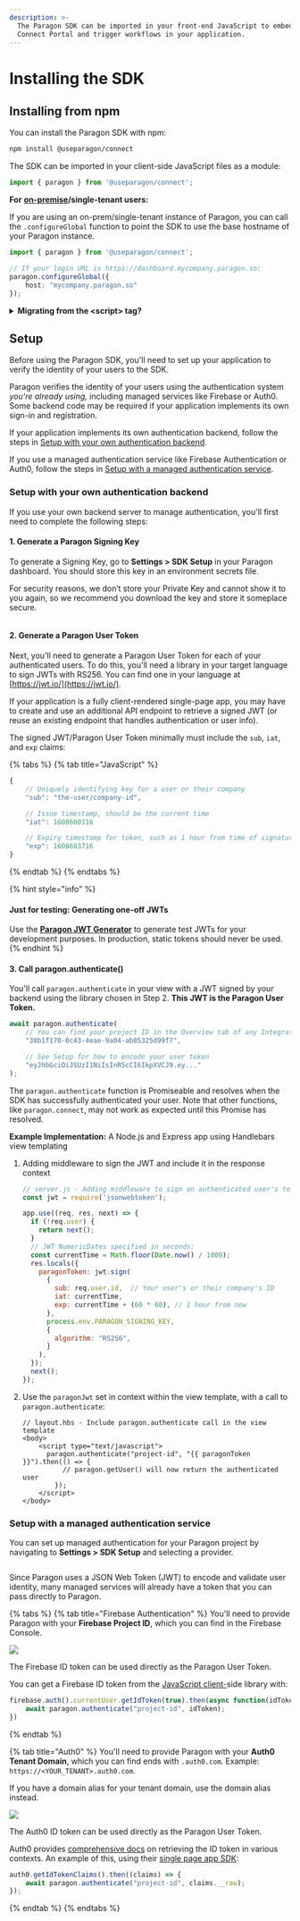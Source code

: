 ```yaml
---
description: >-
  The Paragon SDK can be imported in your front-end JavaScript to embed the
  Connect Portal and trigger workflows in your application.
---
```


# Installing the SDK

## Installing from npm

You can install the Paragon SDK with npm:

```bash
npm install @useparagon/connect
```

The SDK can be imported in your client-side JavaScript files as a module:

```typescript
import { paragon } from '@useparagon/connect';
```

**For** [**on-premise**](broken-reference)**/single-tenant users:**

If you are using an on-prem/single-tenant instance of Paragon, you can call the `.configureGlobal` function to point the SDK to use the base hostname of your Paragon instance.

```typescript
import { paragon } from '@useparagon/connect';

// If your login URL is https://dashboard.mycompany.paragon.so:
paragon.configureGlobal({
    host: "mycompany.paragon.so"
});
```

<details>

<summary><strong>Migrating from the &#x3C;script> tag?</strong></summary>

If you are migrating from using the \<script> tag to the npm package, please note that `paragon` is no longer exposed as a global or on the `window` object by default.

Any references to `paragon` or `window.paragon` must be updated to point to the package import:

```diff
+ import { paragon } from '@useparagon/connect';

- window.paragon.authenticate(...);
+ paragon.authenticate(...);
```

</details>

## Setup

Before using the Paragon SDK, you'll need to set up your application to verify the identity of your users to the SDK.

Paragon verifies the identity of your users using the authentication system _you're already using,_ including managed services like Firebase or Auth0. Some backend code may be required if your application implements its own sign-in and registration.

If your application implements its own authentication backend, follow the steps in [Setup with your own authentication backend](installing-the-connect-sdk.md#setup-with-your-own-authentication-backend).&#x20;

If you use a managed authentication service like Firebase Authentication or Auth0, follow the steps in [Setup with a managed authentication service](installing-the-connect-sdk.md#setup-with-a-managed-authentication-service).

### Setup with your own authentication backend

If you use your own backend server to manage authentication, you'll first need to complete the following steps:

#### 1. Generate a Paragon Signing Key

To generate a Signing Key, go to **Settings > SDK Setup** in your Paragon dashboard. You should store this key in an environment secrets file.&#x20;

For security reasons, we don’t store your Private Key and cannot show it to you again, so we recommend you download the key and store it someplace secure.

<figure><img src="../.gitbook/assets/Generating a Signing Key in Paragon Connect.png" alt=""><figcaption></figcaption></figure>

#### 2. Generate a Paragon User Token

Next, you'll need to generate a Paragon User Token for each of your authenticated users. To do this, you'll need a library in your target language to sign JWTs with RS256. You can find one in your language at [https://jwt.io/](https://jwt.io/).

If your application is a fully client-rendered single-page app, you may have to create and use an additional API endpoint to retrieve a signed JWT (or reuse an existing endpoint that handles authentication or user info).

The signed JWT/Paragon User Token minimally must include the `sub`, `iat`, and `exp` claims:

{% tabs %}
{% tab title="JavaScript" %}
```javascript
{
	// Uniquely identifying key for a user or their company
	"sub": "the-user/company-id",

	// Issue timestamp, should be the current time
	"iat": 1608600116

	// Expiry timestamp for token, such as 1 hour from time of signature (iat)
	"exp": 1608603716
}
```
{% endtab %}
{% endtabs %}

{% hint style="info" %}
#### Just for testing: Generating one-off JWTs

Use the [**Paragon JWT Generator**](https://paragon-jwt-generator-embedded.surge.sh/) to generate test JWTs for your development purposes. In production, static tokens should never be used.
{% endhint %}

#### **3. Call paragon.authenticate()**

You'll call `paragon.authenticate` in your view with a JWT signed by your backend using the library chosen in Step 2. **This JWT is the Paragon User Token.**

```javascript
await paragon.authenticate(
	// You can find your project ID in the Overview tab of any Integration
	"38b1f170-0c43-4eae-9a04-ab85325d99f7",

	// See Setup for how to encode your user token
	"eyJhbGciOiJSUzI1NiIsInR5cCI6IkpXVCJ9.ey..."
);
```

The `paragon.authenticate` function is Promiseable and resolves when the SDK has successfully authenticated your user. Note that other functions, like `paragon.connect`, may not work as expected until this Promise has resolved.



**Example Implementation:** A Node.js and Express app using Handlebars view templating

1.  Adding middleware to sign the JWT and include it in the response context

    ```javascript
    // server.js - Adding middleware to sign an authenticated user's token
    const jwt = require('jsonwebtoken');

    app.use((req, res, next) => {
      if (!req.user) {
        return next();
      }
      // JWT NumericDates specified in seconds:
      const currentTime = Math.floor(Date.now() / 1000);
      res.locals({
        paragonToken: jwt.sign(
          {
            sub: req.user.id,  // Your user's or their company's ID
            iat: currentTime,
            exp: currentTime + (60 * 60), // 1 hour from now
          },
          process.env.PARAGON_SIGNING_KEY,
          {
            algorithm: "RS256",
          }
        ),
      });
      next();
    });
    ```
2.  Use the `paragonJwt` set in context within the view template, with a call to `paragon.authenticate`:

    ```markup
    // layout.hbs - Include paragon.authenticate call in the view template
    <body>
    	<script type="text/javascript">
    	  paragon.authenticate("project-id", "{{ paragonToken }}").then(() => {
    		  // paragon.getUser() will now return the authenticated user
    		});
    	</script>
    </body>
    ```

### Setup with a managed authentication service

You can set up managed authentication for your Paragon project by navigating to **Settings > SDK  Setup** and selecting a provider.

<figure><img src="../.gitbook/assets/Generating a Signing Key in Paragon Connect.png" alt=""><figcaption></figcaption></figure>

Since Paragon uses a JSON Web Token (JWT) to encode and validate user identity, many managed services will already have a token that you can pass directly to Paragon.

{% tabs %}
{% tab title="Firebase Authentication" %}
You'll need to provide Paragon with your **Firebase Project ID**, which you can find in the Firebase Console.

![](<../.gitbook/assets/Adding Firebase Authentication to Paragon Connect.png>)

The Firebase ID token can be used directly as the Paragon User Token.&#x20;

You can get a Firebase ID token from the [JavaScript client-](https://firebase.google.com/docs/auth/admin/verify-id-tokens#web)side library with:

```javascript
firebase.auth().currentUser.getIdToken(true).then(async function(idToken) {
	await paragon.authenticate("project-id", idToken);
})
```
{% endtab %}

{% tab title="Auth0" %}
You'll need to provide Paragon with your **Auth0 Tenant Domain**, which you can find ends with `.auth0.com`. Example: `https://<YOUR_TENANT>.auth0.com`.

If you have a domain alias for your tenant domain, use the domain alias instead.

![](<../.gitbook/assets/Adding Auth0 Authentication to Paragon Connect.png>)

The Auth0 ID token can be used directly as the Paragon User Token.

Auth0 provides [comprehensive docs](https://auth0.com/docs/tokens/id-tokens/get-id-tokens) on retrieving the ID token in various contexts. An example of this, using their [single page app SDK](https://auth0.com/docs/libraries/auth0-single-page-app-sdk#get-id-token-claims):

```javascript
auth0.getIdTokenClaims().then((claims) => {
	await paragon.authenticate("project-id", claims.__raw);
});
```
{% endtab %}
{% endtabs %}
